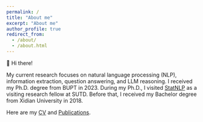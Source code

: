 ```yaml
---
permalink: /
title: "About me"
excerpt: "About me"
author_profile: true
redirect_from: 
  - /about/
  - /about.html
---
```


👋 Hi there!

My current research focuses on natural language processing (NLP), information extraction, question answering, and LLM reasoning. 
I received my Ph.D. degree from BUPT in 2023. During my Ph.D., I visited [StatNLP](https://istd.sutd.edu.sg/people/faculty/lu-wei) as a visiting research fellow at SUTD.
Before that, I received my Bachelor degree from Xidian University in 2018.

Here are my [CV](https://hanjiale.github.io/cv/) and [Publications](https://hanjiale.github.io/publications/).

<script type="text/javascript">
   function resizeMap() {
      var map = document.getElementById('mapmyvisitors');
      if (map) {
         map.style.width = '100px';
         map.style.height = '60px';
      }
   }
   window.onload = function() {
      resizeMap();
   };
</script>
<script type="text/javascript" id="mapmyvisitors" src="//mapmyvisitors.com/map.js?d=1-VHjMWjv_T_7OD7YwrBMGnwhoYkedc_-0wCnExqZIw&cl=ffffff&w=a"></script>